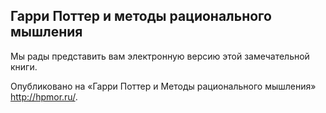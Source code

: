 ## Гарри Поттер и методы рационального мышления

Мы рады представить вам электронную версию этой замечательной книги.

Опубликовано на «Гарри Поттер и Методы рационального мышления» <http://hpmor.ru/>.

